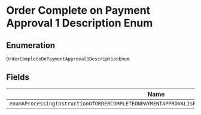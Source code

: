 
# Order Complete on Payment Approval 1 Description Enum

## Enumeration

`OrderCompleteOnPaymentApproval1DescriptionEnum`

## Fields

| Name |
|  --- |
| `enumAProcessingInstructionOfORDERCOMPLETEONPAYMENTAPPROVALIsRequiredForTheSpecifiedPaymentSource` |

